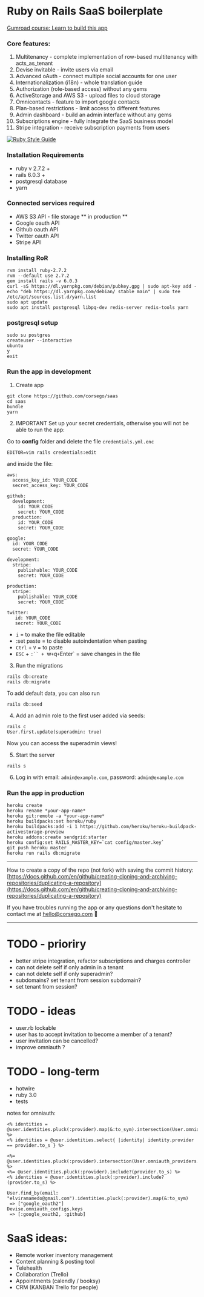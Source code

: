 # Ruby on Rails SaaS boilerplate

[Gumroad course: Learn to build this app](https://gumroad.com/l/ror6saas)

### Core features:

1. Multitenancy - complete implementation of row-based multitenancy with acts_as_tenant
2. Devise invitable - invite users via email
3. Advanced oAuth - connect multiple social accounts for one user
4. Internationalization (i18n) - whole translation guide
5. Authorization (role-based access) without any gems
6. ActiveStorage and AWS S3 - upload files to cloud storage
7. Omnicontacts - feature to import google contacts
8. Plan-based restrictions - limit access to different features
9. Admin dashboard - build an admin interface without any gems
10. Subscriptions engine - fully integrate the SaaS business model
11. Stripe integration - receive subscription payments from users

[![Ruby Style Guide](https://img.shields.io/badge/code_style-standard-brightgreen.svg)](https://github.com/testdouble/standard)

### Installation Requirements 
* ruby v 2.7.2 +
* rails 6.0.3 +
* postgresql database
* yarn

### Connected services required
* AWS S3 API - file storage ** in production **
* Google oauth API
* Github oauth API
* Twitter oauth API
* Stripe API

### Installing RoR

```
rvm install ruby-2.7.2
rvm --default use 2.7.2
gem install rails -v 6.0.3
curl -sS https://dl.yarnpkg.com/debian/pubkey.gpg | sudo apt-key add -
echo "deb https://dl.yarnpkg.com/debian/ stable main" | sudo tee /etc/apt/sources.list.d/yarn.list
sudo apt update
sudo apt install postgresql libpq-dev redis-server redis-tools yarn
```

### postgresql setup

```
sudo su postgres
createuser --interactive
ubuntu
y 
exit
```

### Run the app in development

1. Create app
```
git clone https://github.com/corsego/saas
cd saas
bundle
yarn

```
2. IMPORTANT Set up your secret credentials, otherwise you will not be able to run the app:

Go to **config** folder and delete the file `credentials.yml.enc`
```
EDITOR=vim rails credentials:edit
```
and inside the file:
```
aws:
  access_key_id: YOUR_CODE
  secret_access_key: YOUR_CODE

github:
  development:
    id: YOUR_CODE
    secret: YOUR_CODE
  production:
    id: YOUR_CODE
    secret: YOUR_CODE

google:
  id: YOUR_CODE
  secret: YOUR_CODE

development:
  stripe:
    publishable: YOUR_CODE
    secret: YOUR_CODE

production:
  stripe:
    publishable: YOUR_CODE
    secret: YOUR_CODE

twitter:
   id: YOUR_CODE
   secret: YOUR_CODE
```
* `i` = to make the file editable
* :set paste = to disable autoindentation when pasting
* `Ctrl` + `V` = to paste
* `ESC` + `:`` + `w` + `q` + `Enter` = save changes in the file

3. Run the migrations 
```
rails db:create
rails db:migrate
```
To add default data, you can also run 
```
rails db:seed
```
4. Add an admin role to the first user added via seeds:
```
rails c
User.first.update(superadmin: true)
```
Now you can access the superadmin views!

5. Start the server
```
rails s
```
6. Log in with email: `admin@example.com`, password: `admin@example.com`

### Run the app in production
```
heroku create
heroku rename *your-app-name*
heroku git:remote -a *your-app-name*
heroku buildpacks:set heroku/ruby
heroku buildpacks:add -i 1 https://github.com/heroku/heroku-buildpack-activestorage-preview
heroku addons:create sendgrid:starter
heroku config:set RAILS_MASTER_KEY=`cat config/master.key`
git push heroku master
heroku run rails db:migrate
```

****

How to create a copy of the repo (not fork) with saving the commit history:
[https://docs.github.com/en/github/creating-cloning-and-archiving-repositories/duplicating-a-repository](https://docs.github.com/en/github/creating-cloning-and-archiving-repositories/duplicating-a-repository)

If you have troubles running the app or any questions don't hesitate to contact me at hello@corsego.com 🧐 

****

# TODO - prioriry

* better stripe integration, refactor subscriptions and charges controller
* can not delete self if only admin in a tenant
* can not delete self if only superadmin?
* subdomains? set tenant from session subdomain?
* set tenant from session?

# TODO - ideas
* user.rb lockable
* user has to accept invitation to become a member of a tenant?
* user invitation can be cancelled?
* improve omniauth ?

# TODO - long-term

* hotwire
* ruby 3.0
* tests

notes for omniauth:
```
<% identities = @user.identities.pluck(:provider).map(&:to_sym).intersection(User.omniauth_providers) %>
<% identities = @user.identities.select{ |identity| identity.provider == provider.to_s } %>

<%= @user.identities.pluck(:provider).intersection(User.omniauth_providers.to_s) %>
<%= @user.identities.pluck(:provider).include?(provider.to_s) %>
<% identities = @user.identities.pluck(:provider).include?(provider.to_s) %>

User.find_by(email: "elviramamedo@gmail.com").identities.pluck(:provider).map(&:to_sym)
 => ["google_oauth2"] 
Devise.omniauth_configs.keys
 => [:google_oauth2, :github] 
```

# SaaS ideas:

* Remote worker inventory management
* Content planning & posting tool
* Telehealth
* Collaboration (Trello)
* Appointments (calendly / booksy)
* CRM (KANBAN Trello for people)
